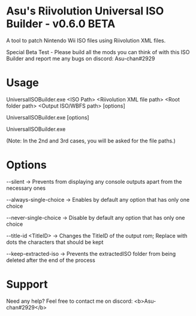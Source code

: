 # Asu's Riivolution Universal ISO Builder - v0.6.0 BETA
A tool to patch Nintendo Wii ISO files using Riivolution XML files.

Special Beta Test - Please build all the mods you can think of with this ISO Builder and report me any bugs on discord: Asu-chan#2929

# Usage
UniversalISOBuilder.exe \<ISO Path\> \<Riivolution XML file path\> \<Root folder path\> \<Output ISO/WBFS path\> [options]

UniversalISOBuilder.exe [options]

UniversalISOBuilder.exe

(Note: In the 2nd and 3rd cases, you will be asked for the file paths.)

# Options
--silent                  -\> Prevents from displaying any console outputs apart from the necessary ones

--always-single-choice    -\> Enables by default any option that has only one choice

--never-single-choice     -\> Disable by default any option that has only one choice

--title-id \<TitleID\>      -\> Changes the TitleID of the output rom; Replace with dots the characters that should be kept

--keep-extracted-iso      -\> Prevents the extractedISO folder from being deleted after the end of the process

# Support
Need any help? Feel free to contact me on discord: \<b\>Asu-chan#2929\</b\>